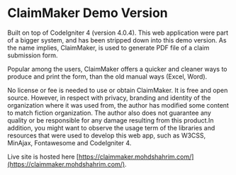 # ClaimMaker Demo Version

Built on top of CodeIgniter 4 (version 4.0.4). This web application were part of a bigger system, and has been stripped down into this demo version. As the name implies, ClaimMaker, is used to generate PDF file of a claim submission form.

Popular among the users, ClaimMaker offers a quicker and cleaner ways to produce and print the form, than the old manual ways (Excel, Word).


No license or fee is needed to use or obtain ClaimMaker. It is free and open source. However, in respect with privacy, branding and identity of the organization where it was used from, the author has modified some content to match fiction organization. The author also does not guarantee any quality or be responsible for any damage resulting from this product.In addition, you might want to observe the usage term of the libraries and resources that were used to develop this web app, such as W3CSS, MinAjax, Fontawesome and CodeIgniter 4.


Live site is hosted here [https://claimmaker.mohdshahrim.com/](https://claimmaker.mohdshahrim.com/).
